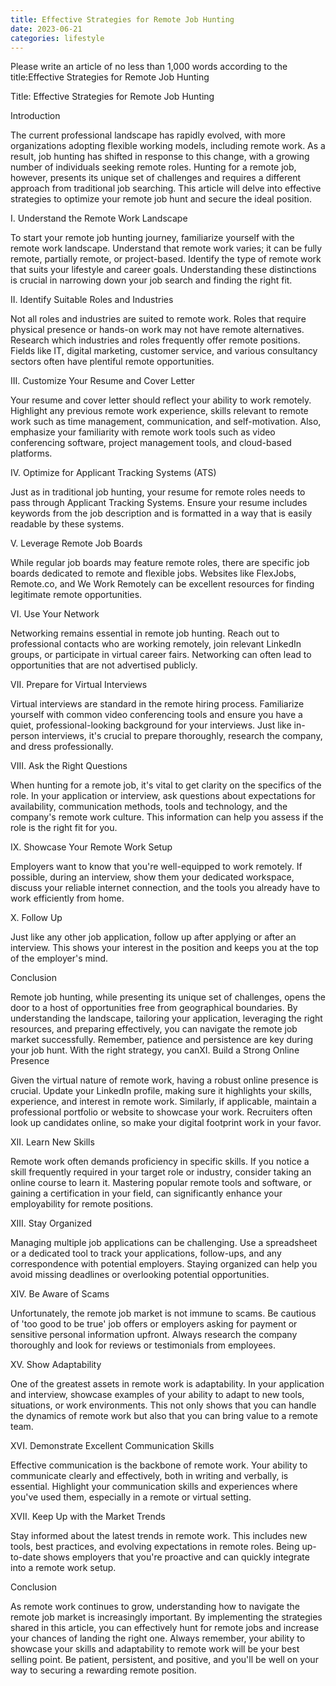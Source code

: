 ```yaml
---
title: Effective Strategies for Remote Job Hunting
date: 2023-06-21
categories: lifestyle
---
```


Please write an article of no less than 1,000 words according to the title:Effective Strategies for Remote Job Hunting

Title: Effective Strategies for Remote Job Hunting

Introduction

The current professional landscape has rapidly evolved, with more organizations adopting flexible working models, including remote work. As a result, job hunting has shifted in response to this change, with a growing number of individuals seeking remote roles. Hunting for a remote job, however, presents its unique set of challenges and requires a different approach from traditional job searching. This article will delve into effective strategies to optimize your remote job hunt and secure the ideal position.

I. Understand the Remote Work Landscape

To start your remote job hunting journey, familiarize yourself with the remote work landscape. Understand that remote work varies; it can be fully remote, partially remote, or project-based. Identify the type of remote work that suits your lifestyle and career goals. Understanding these distinctions is crucial in narrowing down your job search and finding the right fit.

II. Identify Suitable Roles and Industries

Not all roles and industries are suited to remote work. Roles that require physical presence or hands-on work may not have remote alternatives. Research which industries and roles frequently offer remote positions. Fields like IT, digital marketing, customer service, and various consultancy sectors often have plentiful remote opportunities.

III. Customize Your Resume and Cover Letter

Your resume and cover letter should reflect your ability to work remotely. Highlight any previous remote work experience, skills relevant to remote work such as time management, communication, and self-motivation. Also, emphasize your familiarity with remote work tools such as video conferencing software, project management tools, and cloud-based platforms.

IV. Optimize for Applicant Tracking Systems (ATS)

Just as in traditional job hunting, your resume for remote roles needs to pass through Applicant Tracking Systems. Ensure your resume includes keywords from the job description and is formatted in a way that is easily readable by these systems.

V. Leverage Remote Job Boards

While regular job boards may feature remote roles, there are specific job boards dedicated to remote and flexible jobs. Websites like FlexJobs, Remote.co, and We Work Remotely can be excellent resources for finding legitimate remote opportunities.

VI. Use Your Network

Networking remains essential in remote job hunting. Reach out to professional contacts who are working remotely, join relevant LinkedIn groups, or participate in virtual career fairs. Networking can often lead to opportunities that are not advertised publicly.

VII. Prepare for Virtual Interviews

Virtual interviews are standard in the remote hiring process. Familiarize yourself with common video conferencing tools and ensure you have a quiet, professional-looking background for your interviews. Just like in-person interviews, it's crucial to prepare thoroughly, research the company, and dress professionally.

VIII. Ask the Right Questions

When hunting for a remote job, it's vital to get clarity on the specifics of the role. In your application or interview, ask questions about expectations for availability, communication methods, tools and technology, and the company's remote work culture. This information can help you assess if the role is the right fit for you.

IX. Showcase Your Remote Work Setup

Employers want to know that you're well-equipped to work remotely. If possible, during an interview, show them your dedicated workspace, discuss your reliable internet connection, and the tools you already have to work efficiently from home.

X. Follow Up

Just like any other job application, follow up after applying or after an interview. This shows your interest in the position and keeps you at the top of the employer's mind.

Conclusion

Remote job hunting, while presenting its unique set of challenges, opens the door to a host of opportunities free from geographical boundaries. By understanding the landscape, tailoring your application, leveraging the right resources, and preparing effectively, you can navigate the remote job market successfully. Remember, patience and persistence are key during your job hunt. With the right strategy, you canXI. Build a Strong Online Presence

Given the virtual nature of remote work, having a robust online presence is crucial. Update your LinkedIn profile, making sure it highlights your skills, experience, and interest in remote work. Similarly, if applicable, maintain a professional portfolio or website to showcase your work. Recruiters often look up candidates online, so make your digital footprint work in your favor.

XII. Learn New Skills

Remote work often demands proficiency in specific skills. If you notice a skill frequently required in your target role or industry, consider taking an online course to learn it. Mastering popular remote tools and software, or gaining a certification in your field, can significantly enhance your employability for remote positions.

XIII. Stay Organized

Managing multiple job applications can be challenging. Use a spreadsheet or a dedicated tool to track your applications, follow-ups, and any correspondence with potential employers. Staying organized can help you avoid missing deadlines or overlooking potential opportunities.

XIV. Be Aware of Scams

Unfortunately, the remote job market is not immune to scams. Be cautious of 'too good to be true' job offers or employers asking for payment or sensitive personal information upfront. Always research the company thoroughly and look for reviews or testimonials from employees.

XV. Show Adaptability

One of the greatest assets in remote work is adaptability. In your application and interview, showcase examples of your ability to adapt to new tools, situations, or work environments. This not only shows that you can handle the dynamics of remote work but also that you can bring value to a remote team.

XVI. Demonstrate Excellent Communication Skills

Effective communication is the backbone of remote work. Your ability to communicate clearly and effectively, both in writing and verbally, is essential. Highlight your communication skills and experiences where you've used them, especially in a remote or virtual setting.

XVII. Keep Up with the Market Trends

Stay informed about the latest trends in remote work. This includes new tools, best practices, and evolving expectations in remote roles. Being up-to-date shows employers that you're proactive and can quickly integrate into a remote work setup.

Conclusion

As remote work continues to grow, understanding how to navigate the remote job market is increasingly important. By implementing the strategies shared in this article, you can effectively hunt for remote jobs and increase your chances of landing the right one. Always remember, your ability to showcase your skills and adaptability to remote work will be your best selling point. Be patient, persistent, and positive, and you'll be well on your way to securing a rewarding remote position.